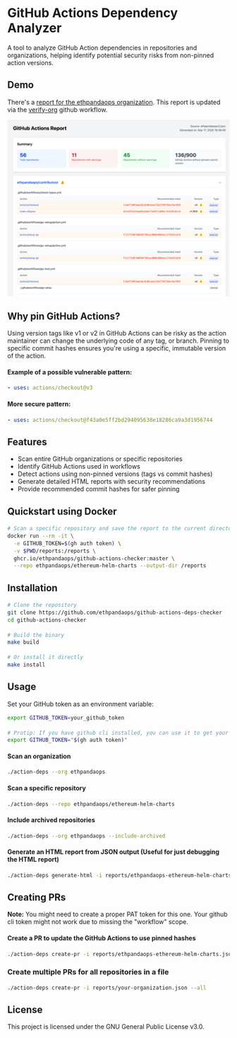 # GitHub Actions Dependency Analyzer

A tool to analyze GitHub Action dependencies in repositories and organizations, helping identify potential security risks from non-pinned action versions.

## Demo

There's a [report for the ethpandaops organization]((https://ethpandaops.github.io/github-actions-checker/ethpandaops.html)). This report is updated via the [verify-org](.github/workflows/verify-org.yaml) github workflow.

[![](img/example-report.png)](img/example-report.png)

## Why pin GitHub Actions?
Using version tags like v1 or v2 in GitHub Actions can be risky as the action maintainer can change the underlying code of any tag, or branch. Pinning to specific commit hashes ensures you're using a specific, immutable version of the action.

#### Example of a possible vulnerable pattern:

```yaml
- uses: actions/checkout@v3
```

#### More secure pattern:

```yaml
- uses: actions/checkout@f43a0e5ff2bd294095638e18286ca9a3d1956744
```

## Features
- Scan entire GitHub organizations or specific repositories
- Identify GitHub Actions used in workflows
- Detect actions using non-pinned versions (tags vs commit hashes)
- Generate detailed HTML reports with security recommendations
- Provide recommended commit hashes for safer pinning


## Quickstart using Docker

```sh
# Scan a specific repository and save the report to the current directory under ./reports
docker run --rm -it \
  -e GITHUB_TOKEN=$(gh auth token) \
  -v $PWD/reports:/reports \
  ghcr.io/ethpandaops/github-actions-checker:master \
  --repo ethpandaops/ethereum-helm-charts --output-dir /reports
```

## Installation

```sh
# Clone the repository
git clone https://github.com/ethpandaops/github-actions-deps-checker
cd github-actions-checker

# Build the binary
make build

# Or install it directly
make install
```

## Usage
Set your GitHub token as an environment variable:

```sh
export GITHUB_TOKEN=your_github_token

# Protip: If you have github cli installed, you can use it to get your token
export GITHUB_TOKEN="$(gh auth token)"
```

#### Scan an organization
```sh
./action-deps --org ethpandaops
```

#### Scan a specific repository
```sh
./action-deps --repo ethpandaops/ethereum-helm-charts
```

#### Include archived repositories
```sh
./action-deps --org ethpandaops --include-archived
```

#### Generate an HTML report from JSON output (Useful for just debugging the HTML report)
```sh
./action-deps generate-html -i reports/ethpandaops-ethereum-helm-charts.json --output-dir reports
```

## Creating PRs

**Note:** You might need to create a proper PAT token for this one. Your github cli token might not work due to missing the "workflow" scope.

#### Create a PR to update the GitHub Actions to use pinned hashes
```sh
./action-deps create-pr -i reports/ethpandaops-ethereum-helm-charts.json --repo ethpandaops/ethereum-helm-charts
```

### Create multiple PRs for all repositories in a file
```sh
./action-deps create-pr -i reports/your-organization.json --all
```

## License
This project is licensed under the GNU General Public License v3.0.
